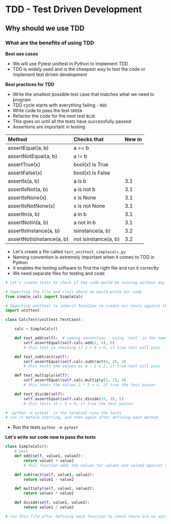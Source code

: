 # TDD - Test Driven Development
## Why should we use TDD
### What are the benefits of using TDD

**Best use cases**
- We will use Pytest unittest in Python to implement TDD
- TDD is widely used and is the cheapest way to test the code or implement test driven development

**Best practices for TDD**
- Write the smallest possible test case that matches what we need to program
- TDD cycle starts with everything failing - `RED`
- Write code to pass the test `GREEN`
- Refactor the code for the next test `BLUE`
- This goes on until all the tests have successfully passed
- Assertions are important in testing

|Method |   Checks that|   New in |
|:---|:---|:---|
|assertEqual(a, b)        | a == b              ||
|assertNotEqual(a, b)     |    a != b              ||  
|assertTrue(x)            |    bool(x) is True     ||  
|assertFalse(x)           |    bool(x) is False    ||  
|assertIs(a, b)           |    a is b             |3.1|
|assertIsNot(a, b)        |    a is not b          |3.1|
|assertIsNone(x)          |    x is None           |3.1|
|assertIsNotNone(x)       |    x is not None       |3.1|
|assertIn(a, b)           |    a in b              |3.1|
|assertNotIn(a, b)        |    a not in b         |3.1|
|assertIsInstance(a, b)   |    isinstance(a, b)    |3.2|
|assertNotIsInstance(a, b)|    not isinstance(a, b)|3.2|

- Let's create a file called `test_unittest_simplecalc.py`
- Naming convention is extremely important when it comes to TDD in Python
- It enables the testing software to find the right file and run it correctly
- We need separate files for testing and code
```python
# Let's create tests to check if the code would be running without any errors

# Importing the file and class where we would write our code
from simple_calc import SimpleCalc

# Importing unittest to inherit TestCase to create our tests against the code
import unittest

class CalcTest(unittest.TestCase):

    calc = SimpleCalc()

    def test_add(self):  # naming convention - using `test` in the name of the function will let python interpreter know that this needs to be tested
        self.assertEqual(self.calc.add(2, 4), 6)
        # this test is checking if 2 + 4 = 6, if true test will pass

    def test_subtract(self):
        self.assertEqual(self.calc.subtract(4, 2), 2)
        # this tests the values as 4 - 2 = 2, if true test will pass

    def test_multiply(self):
        self.assertEqual(self.calc.multiply(2, 2), 4)
        # this tests the values 2 * 2 = 4, if true the test passes

    def test_divide(self):
        self.assertEqual(self.calc.divide(15, 3), 5)
        # this tests 15 / 3 = 5, if true the test passes

# `python -m pytest` in the terminal runs the tests
# run it before starting, and then again after defining each method
```
- Run the tests `python -m pytest`

**Let's write our code now to pass the tests**
```python
class SimpleCalc():
    # pass
    def add(self, value1, value2):
        return value1 + value2
        # this function adds the values for value1 and value2 against the test we have in other class

    def subtract(self, value1, value2):
        return value1 - value2

    def multiply(self, value1, value2):
        return value1 * value2

    def divide(self, value1, value2):
        return value1 / value2

# run this file after defining each function to check there are no syntax errors

```